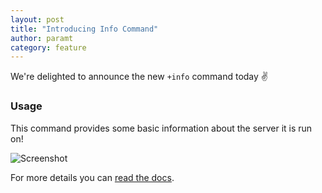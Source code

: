 ```yaml
---
layout: post
title: "Introducing Info Command"
author: paramt
category: feature
---
```


We're delighted to announce the new `+info` command today :v:

### Usage

This command provides some basic information about the server it is run on!

![Screenshot](https://cakebot.club/assets/blog_images/info_command.png)

For more details you can [read the docs](../commands.md#basic).
